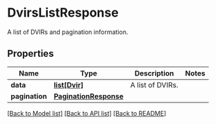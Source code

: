 # DvirsListResponse

A list of DVIRs and pagination information.
## Properties
Name | Type | Description | Notes
------------ | ------------- | ------------- | -------------
**data** | [**list[Dvir]**](Dvir.md) | A list of DVIRs. | 
**pagination** | [**PaginationResponse**](PaginationResponse.md) |  | 

[[Back to Model list]](../README.md#documentation-for-models) [[Back to API list]](../README.md#documentation-for-api-endpoints) [[Back to README]](../README.md)


